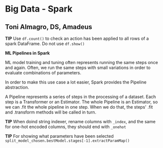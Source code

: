 # Big Data - Spark 
## Toni Almagro, DS, Amadeus

**TIP** Use ```df.count()``` to check an action has been applied to all rows of a spark DataFrame. Do not use ```df.show()```

**ML Pipelines in Spark**

ML model training and tuning often represents running the same steps once and again. Often, we run the same steps with small variations in order to evaluate combinations of parameters.

In order to make this use case a lot easier, Spark provides the Pipeline abstraction.

A Pipeline represents a series of steps in the processing of a dataset. Each step is a Transformer or an Estimator. The whole Pipeline is an Estimator, so we can .fit the whole pipeline in one step. When we do that, the steps' .fit and .transform methods will be called in turn.

**TIP** When doind string indexer, rename columns with ```_index```, and the same for one-hot encoded columns, they should end with ```_onehot```

**TIP** For showing what parameters have been selected ```split_model_chosen.bestModel.stages[-1].extractParamMap()```



